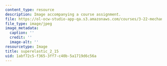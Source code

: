 ```yaml
---
content_type: resource
description: Image accompanying a course assignment.
file: https://ol-ocw-studio-app-qa.s3.amazonaws.com/courses/3-22-mechanical-behavior-of-materials-spring-2008/1abf72c5f3653ff7c40b5a1719d6c56a_superelastic_2_15.jpg
file_type: image/jpeg
image_metadata:
  caption: ''
  credit: ''
  image-alt: ''
resourcetype: Image
title: superelastic_2_15
uid: 1abf72c5-f365-3ff7-c40b-5a1719d6c56a
---
```

